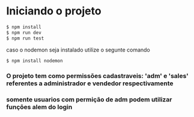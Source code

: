 # Iniciando o projeto 
```bash
$ npm install 
$ npm run dev 
$ npm run test 
```
caso o nodemon seja instalado utilize o segunte comando 

```bash
$ npm install nodemon
```

### O projeto tem como permissões cadastraveis: 'adm' e 'sales' referentes a administrador e vendedor respectivamente

### somente usuarios com permição de adm podem utilizar funções alem do login
